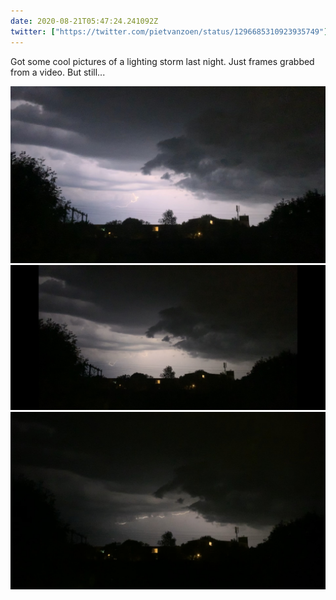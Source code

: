 ```yaml
---
date: 2020-08-21T05:47:24.241092Z
twitter: ["https://twitter.com/pietvanzoen/status/1296685310923935749"]
---
```

Got some cool pictures of a lighting storm last night. Just frames grabbed from a video. But still...

![](/media/F52F6EF5-AF45-4673-B4BF-94DFCA7DDDEC.jpeg)
![](/media/D8DAAD31-795F-4534-A0AF-988B9F4189F4.png)
![](/media/40AA3052-3E81-4B6E-8599-2E05114581DC.jpeg)
